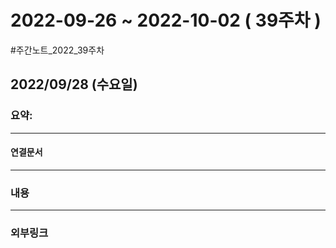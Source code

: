 # 2022-09-26 ~ 2022-10-02 ( 39주차 )
#주간노트_2022_39주차

## 2022/09/28 (수요일)
### 요약:

----
#### 연결문서

----
### 내용

----
### 외부링크
